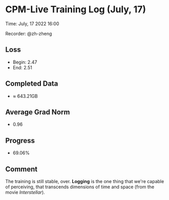 
# CPM-Live Training Log (July, 17)

Time: July, 17 2022 16:00

Recorder: @zh-zheng

## Loss
- Begin: 2.47
- End: 2.51
	
## Completed Data
- $\approx$ 643.21GB

## Average Grad Norm
- 0.96

## Progress
- 69.06%

## Comment

The training is still stable, over. **Logging** is the one thing that we're capable of perceiving, that transcends dimensions of time and space (from the movie *Interstellar*).
